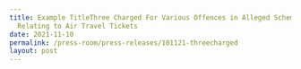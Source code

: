 ```yaml
---
title: Example TitleThree Charged For Various Offences in Alleged Scheme
  Relating to Air Travel Tickets
date: 2021-11-10
permalink: /press-room/press-releases/101121-threecharged
layout: post
---
```

